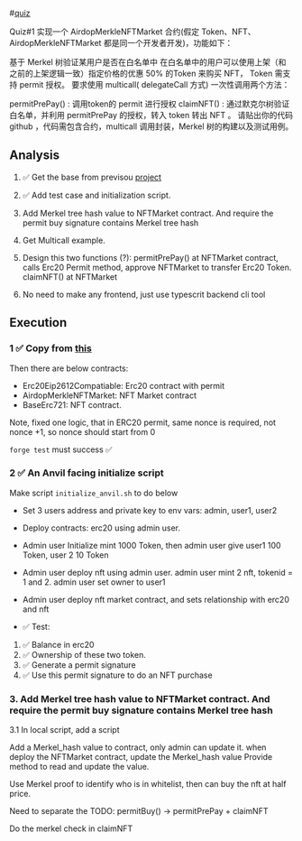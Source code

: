 #[quiz](https://decert.me/challenge/faa435a5-f462-4f92-a209-3a7e8fdc4d81)

Quiz#1
实现一个 AirdopMerkleNFTMarket 合约(假定 Token、NFT、AirdopMerkleNFTMarket 都是同一个开发者开发)，功能如下：

基于 Merkel 树验证某用户是否在白名单中
在白名单中的用户可以使用上架（和之前的上架逻辑一致）指定价格的优惠 50% 的Token 来购买 NFT， Token 需支持 permit 授权。
要求使用 multicall( delegateCall 方式) 一次性调用两个方法：

permitPrePay() : 调用token的 permit 进行授权
claimNFT() : 通过默克尔树验证白名单，并利用 permitPrePay 的授权，转入 token 转出 NFT 。
请贴出你的代码 github ，代码需包含合约，multicall 调用封装，Merkel 树的构建以及测试用例。

## Analysis

1. ✅ Get the base from previsou [project](https://decert.me/quests/fc66ef6c-35db-4ee7-b11d-c3b2d3fa356a)

2. ✅ Add test case and initialization script.

3. Add Merkel tree hash value to NFTMarket contract. And require the permit buy signature contains Merkel tree hash

4. Get Multicall example.

5. Design this two functions (?):
permitPrePay() at NFTMarket contract, calls Erc20 Permit method, approve NFTMarket to transfer Erc20 Token.
claimNFT() at NFTMarket

6. No need to make any frontend, just use typescrit backend cli tool

## Execution

### 1 ✅ Copy from [this](https://github.com/zhaidewei/upchain_2025_s3/tree/main/dapp_quiz/fc66ef6c/on_chain)

Then there are below contracts:

* Erc20Eip2612Compatiable: Erc20 contract with permit
* AirdopMerkleNFTMarket: NFT Market contract
* BaseErc721: NFT contract.

Note, fixed one logic, that in ERC20 permit, same nonce is required, not nonce +1, so nonce should start from 0

`forge test` must success ✅

### 2 ✅ An Anvil facing initialize script

Make script `initialize_anvil.sh` to do below

* Set 3 users address and private key to env vars: admin, user1, user2
* Deploy contracts: erc20 using admin user.
* Admin user Initialize mint 1000 Token, then admin user give user1 100 Token, user 2 10 Token

* Admin user deploy nft using admin user.
admin user mint 2 nft, tokenid = 1 and 2.
admin user set owner to user1

* Admin user deploy nft market contract, and sets relationship with erc20 and nft

*  ✅ Test:
1. ✅ Balance in erc20
2. ✅ Ownership of these two token.
3. ✅ Generate a permit signature
4. ✅ Use this permit signature to do an NFT purchase


### 3. Add Merkel tree hash value to NFTMarket contract. And require the permit buy signature contains Merkel tree hash

3.1 In local script, add a script

Add a Merkel_hash value to contract, only admin can update it.
when deploy the NFTMarket contract, update the Merkel_hash value
Provide method to read and update the value.

Use Merkel proof to identify who is in whitelist, then can buy the nft at half price.

Need to separate the
TODO:
permitBuy() -> permitPrePay + claimNFT

Do the merkel check in claimNFT
